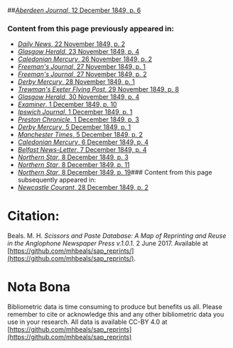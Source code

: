 ##[*Aberdeen Journal*, 12 December 1849, p. 6](https://mhbeals.github.io/sap_html/Aberdeen-Journal/Aberdeen-Journal-12-December-1849-p-6)

### Content from this page previously appeared in:
+ [*Daily News*, 22 November 1849, p. 2](https://mhbeals.github.io/sap_html/Daily-News/Daily-News-22-November-1849-p-2)
+ [*Glasgow Herald*, 23 November 1849, p. 4](https://mhbeals.github.io/sap_html/Glasgow-Herald/Glasgow-Herald-23-November-1849-p-4)
+ [*Caledonian Mercury*, 26 November 1849, p. 2](https://mhbeals.github.io/sap_html/Caledonian-Mercury/Caledonian-Mercury-26-November-1849-p-2)
+ [*Freeman's Journal*, 27 November 1849, p. 1](https://mhbeals.github.io/sap_html/Freeman's-Journal/Freeman's-Journal-27-November-1849-p-1)
+ [*Freeman's Journal*, 27 November 1849, p. 2](https://mhbeals.github.io/sap_html/Freeman's-Journal/Freeman's-Journal-27-November-1849-p-2)
+ [*Derby Mercury*, 28 November 1849, p. 1](https://mhbeals.github.io/sap_html/Derby-Mercury/Derby-Mercury-28-November-1849-p-1)
+ [*Trewman's Exeter Flying Post*, 29 November 1849, p. 8](https://mhbeals.github.io/sap_html/Trewman's-Exeter-Flying-Post/Trewman's-Exeter-Flying-Post-29-November-1849-p-8)
+ [*Glasgow Herald*, 30 November 1849, p. 4](https://mhbeals.github.io/sap_html/Glasgow-Herald/Glasgow-Herald-30-November-1849-p-4)
+ [*Examiner*, 1 December 1849, p. 10](https://mhbeals.github.io/sap_html/Examiner/Examiner-1-December-1849-p-10)
+ [*Ipswich Journal*, 1 December 1849, p. 1](https://mhbeals.github.io/sap_html/Ipswich-Journal/Ipswich-Journal-1-December-1849-p-1)
+ [*Preston Chronicle*, 1 December 1849, p. 3](https://mhbeals.github.io/sap_html/Preston-Chronicle/Preston-Chronicle-1-December-1849-p-3)
+ [*Derby Mercury*, 5 December 1849, p. 1](https://mhbeals.github.io/sap_html/Derby-Mercury/Derby-Mercury-5-December-1849-p-1)
+ [*Manchester Times*, 5 December 1849, p. 2](https://mhbeals.github.io/sap_html/Manchester-Times/Manchester-Times-5-December-1849-p-2)
+ [*Caledonian Mercury*, 6 December 1849, p. 4](https://mhbeals.github.io/sap_html/Caledonian-Mercury/Caledonian-Mercury-6-December-1849-p-4)
+ [*Belfast News-Letter*, 7 December 1849, p. 4](https://mhbeals.github.io/sap_html/Belfast-News-Letter/Belfast-News-Letter-7-December-1849-p-4)
+ [*Northern Star*, 8 December 1849, p. 3](https://mhbeals.github.io/sap_html/Northern-Star/Northern-Star-8-December-1849-p-3)
+ [*Northern Star*, 8 December 1849, p. 11](https://mhbeals.github.io/sap_html/Northern-Star/Northern-Star-8-December-1849-p-11)
+ [*Northern Star*, 8 December 1849, p. 19](https://mhbeals.github.io/sap_html/Northern-Star/Northern-Star-8-December-1849-p-19)### Content from this page subsequently appeared in:
+ [*Newcastle Courant*, 28 December 1849, p. 2](https://mhbeals.github.io/sap_html/Newcastle-Courant/Newcastle-Courant-28-December-1849-p-2)
                    
# Citation: 

Beals. M. H. *Scissors and Paste Database: A Map of Reprinting and Reuse in the Anglophone Newspaper Press v.1.0.1.* 2 June 2017. Available at [https://github.com/mhbeals/sap_reprints/](https://github.com/mhbeals/sap_reprints/). 
                    
# Nota Bona

Bibliometric data is time consuming to produce but benefits us all. Please remember to cite or acknowledge this and any other bibliometric data you use in your research. All data is available CC-BY 4.0 at [https://github.com/mhbeals/sap_reprints](https://github.com/mhbeals/sap_reprints)